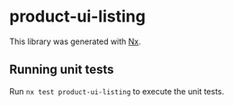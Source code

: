 # product-ui-listing

This library was generated with [Nx](https://nx.dev).

## Running unit tests

Run `nx test product-ui-listing` to execute the unit tests.
